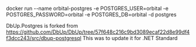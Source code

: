 docker run --name orbital-postgres -e POSTGRES_USER=orbital -e POSTGRES_PASSWORD=orbital -e POSTGRES_DB=orbital -d postgres

DbUp.Postgres is forked from https://github.com/DbUp/DbUp/tree/57f648c216c9bd3089ecaf22d8e99df4f3dcc243/src/dbup-postgresql
This was to update it for .NET Standard